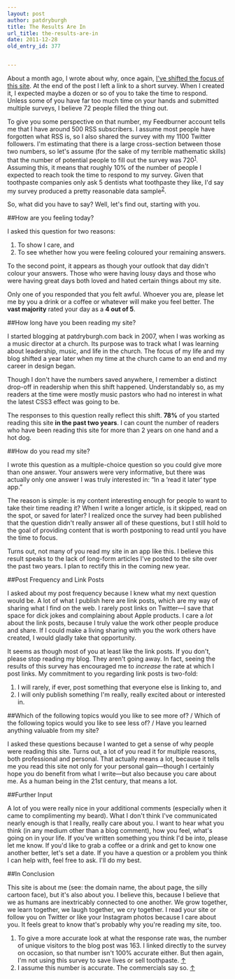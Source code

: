 ```yaml
---
layout: post
author: patdryburgh
title: The Results Are In
url_title: the-results-are-in
date: 2011-12-28
old_entry_id: 377


---
```


About a month ago, I wrote about why, once again, [I've shifted the focus of this site](http://patdryburgh.com/blog/on-blogging). At the end of the post I left a link to a short survey. When I created it, I expected maybe a dozen or so of you to take the time to respond. Unless some of you have far too much time on your hands and submitted multiple surveys, I believe 72 people filled the thing out.

To give you some perspective on that number, my Feedburner account tells me that I have around 500 RSS subscribers. I assume most people have forgotten what RSS is, so I also shared the survey with my 1100 Twitter followers. I'm estimating that there is a large cross-section between those two numbers, so let's assume (for the sake of my terrible mathematic skills) that the number of potential people to fill out the survey was 720<sup><a href="#f77523" id="fn775231" title="see footnote 1">1</a></sup>. Assuming this, it means that roughly 10% of the number of people I expected to reach took the time to respond to my survey. Given that toothpaste companies only ask 5 dentists what toothpaste they like, I'd say my survey produced a pretty reasonable data sample<sup><a href="#f77587" id="fn775872" title="see footnote 2">2</a></sup>.

So, what did you have to say? Well, let's find out, starting with you.

##How are you feeling today?

I asked this question for two reasons: 

1. To show I care, and
2. To see whether how you were feeling coloured your remaining answers.

To the second point, it appears as though your outlook that day didn't colour your answers. Those who were having lousy days and those who were having great days both loved and hated certain things about my site.

Only one of you responded that you felt awful. Whoever you are, please let me by you a drink or a coffee or whatever will make you feel better. The **vast majority** rated your day as a **4 out of 5**.

##How long have you been reading my site?

I started blogging at patdryburgh.com back in 2007, when I was working as a music director at a church. Its purpose was to track what I was learning about leadership, music, and life in the church. The focus of my life and my blog shifted a year later when my time at the church came to an end and my career in design began.

Though I don't have the numbers saved anywhere, I remember a distinct drop-off in readership when this shift happened. Understandably so, as my readers at the time were mostly music pastors who had no interest in what the latest CSS3 effect was going to be.

The responses to this question really reflect this shift. **78%** of you started reading this site **in the past two years**. I can count the number of readers who have been reading this site for more than 2 years on one hand and a hot dog.

##How do you read my site?

I wrote this question as a multiple-choice question so you could give more than one answer. Your answers were very informative, but there was actually only one answer I was truly interested in: “In a ‘read it later‘ type app.”

The reason is simple: is my content interesting enough for people to want to take their time reading it? When I write a longer article, is it skipped, read on the spot, or saved for later? I realized once the survey had been published that the question didn't really answer all of these questions, but I still hold to the goal of providing content that is worth postponing to read until you have the time to focus.

Turns out, not many of you read my site in an app like this. I believe this result speaks to the lack of long-form articles I've posted to the site over the past two years. I plan to rectify this in the coming new year.

##Post Frequency and Link Posts

I asked about my post frequency because I knew what my next question would be. A lot of what I publish here are link posts, which are my way of sharing what I find on the web. I rarely post links on Twitter—I save that space for dick jokes and complaining about Apple products. I care a *lot* about the link posts, because I truly value the work other people produce and share. If I could make a living sharing with you the work others have created, I would gladly take that opportunity.

It seems as though most of you at least like the link posts. If you don't, please stop reading my blog. They aren't going away. In fact, seeing the results of this survey has encouraged me to *increase* the rate at which I post links. My commitment to you regarding link posts is two-fold:

1. I will rarely, if ever, post something that everyone else is linking to, and
2. I will only publish something I'm really, really excited about or interested in. 

##Which of the following topics would you like to see more of? / Which of the following topics would you like to see less of? / Have you learned anything valuable from my site?

I asked these questions because I wanted to get a sense of why people were reading this site. Turns out, a lot of you read it for multiple reasons, both professional and personal. That actually means a lot, because it tells me you read this site not only for your personal gain—though I certainly hope you do benefit from what I write—but also because you care about me. As a human being in the 21st century, that means a lot.

##Further Input

A lot of you were really nice in your additional comments (especially when it came to complimenting my beard). What I don't think I've communicated nearly enough is that I really, really care about you. I want to hear what you think (in any medium other than a blog comment), how you feel, what's going on in your life. If you've written something you think I'd be into, please let me know. If you'd like to grab a coffee or a drink and get to know one another better, let's set a date. If you have a question or a problem you think I can help with, feel free to ask. I'll do my best.

##In Conclusion

This site is about me (see: the domain name, the about page, the silly cartoon face), but it's also about you. I believe this, because I believe that we as humans are inextricably connected to one another. We grow together, we learn together, we laugh together, we cry together. I read your site or follow you on Twitter or like your Instagram photos because I care about you. It feels great to know that's probably why you're reading my site, too.

<div class="footnotes">
	<ol>
		<li id="f77523">To give a more accurate look at what the response rate was, the number of unique visitors to the blog post was 163. I linked directly to the survey on occasion, so that number isn't 100% accurate either. But then again, I'm not using this survey to save lives or sell toothpaste. <a href="#fn775231" title="return to article">↑</a></li>
	<li id="f77587">I assume this number is accurate. The commercials say so. <a href="#fn775872" title="return to article">↑</a></li>
	</ol>
</div>